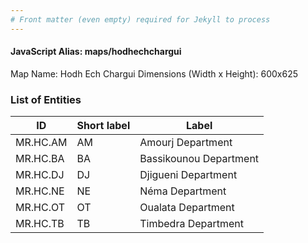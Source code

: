 ```yaml
---
# Front matter (even empty) required for Jekyll to process
---
```


#### JavaScript Alias: maps/hodhechchargui

Map Name: Hodh Ech Chargui
Dimensions (Width x Height): 600x625

### List of Entities

| ID       | Short label | Label                  |
| -------- | ----------- | ---------------------- |
| MR.HC.AM | AM          | Amourj Department      |
| MR.HC.BA | BA          | Bassikounou Department |
| MR.HC.DJ | DJ          | Djigueni Department    |
| MR.HC.NE | NE          | Néma Department        |
| MR.HC.OT | OT          | Oualata Department     |
| MR.HC.TB | TB          | Timbedra Department    |
